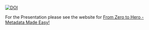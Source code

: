 [![DOI](https://zenodo.org/badge/DOI/10.5281/zenodo.3516850.svg)](https://doi.org/10.5281/zenodo.3516850)

For the Presentation please see the website for 
[From Zero to Hero - Metadata Made Easy!](https://rkrug.github.io/from_zero_to_hero-metadata_made_easy/)